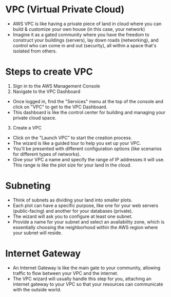 # VPC (Virtual Private Cloud)

- AWS VPC is like having a private piece of land in cloud where you can build & customize your own house (in this case, your network)
- Imagine it as a gated community where you have the freedom to construct your buildings (servers), lay down roads (networking), and control who can come in and out (security), all within a space that's isolated from others.


# Steps to create VPC
1. Sign in to the AWS Management Console
2. Navigate to the VPC Dashboard
- Once logged in, find the "Services" menu at the top of the console and click on "VPC" to get to the VPC Dashboard. 
- This dashboard is like the control center for building and managing your private cloud space.
3. Create a VPC
- Click on the "Launch VPC" to start the creation process. 
- The wizard is like a guided tour to help you set up your VPC.
- You'll be presented with different configuration options (like scenarios for different types of networks).
- Give your VPC a name and specify the range of IP addresses it will use. This range is like the plot size for your land in the cloud.

# Subneting
- Think of subnets as dividing your land into smaller plots.
- Each plot can have a specific purpose, like one for your web servers (public-facing) and another for your databases (private).
- The wizard will ask you to configure at least one subnet.
- Provide a name for your subnet and select an availability zone, which is essentially choosing the neighborhood within the AWS region where your subnet will reside.

# Internet Gateway
- An Internet Gateway is like the main gate to your community, allowing traffic to flow between your VPC and the internet.
- The VPC wizard will usually handle this step for you, attaching an internet gateway to your VPC so that your resources can communicate with the outside world.